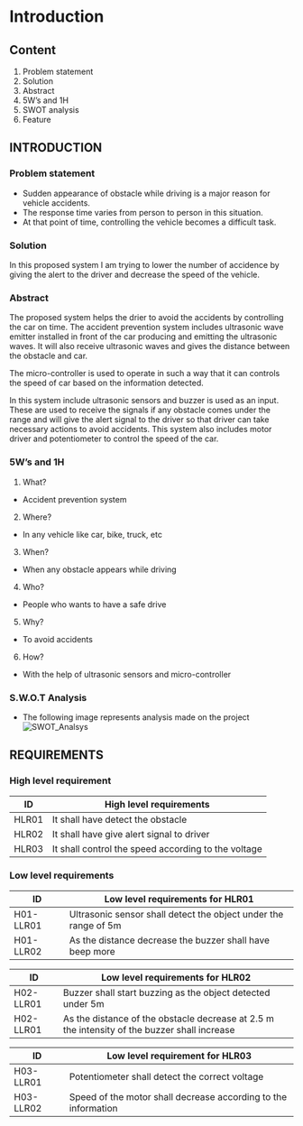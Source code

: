# Introduction 
## Content
1. Problem statement
2. Solution
3. Abstract
4. 5W’s and 1H
5. SWOT analysis
6. Feature

## INTRODUCTION

### Problem statement
- Sudden appearance of obstacle while driving is a major reason for vehicle accidents.
- The response time varies from person to person in this situation.
- At that point of time, controlling the vehicle becomes a difficult task.

### Solution
In this proposed system I am trying to lower the number of accidence by giving the alert to the driver and decrease the speed of the vehicle.

### Abstract
The proposed system helps the drier to avoid the accidents by controlling the car on time. The accident prevention system includes ultrasonic wave emitter installed in front of the car producing and emitting the ultrasonic waves. It will also receive ultrasonic waves and gives the distance between the obstacle and car.

The micro-controller is used to operate in such a way that it can controls the speed of car based on the information detected.

In this system include ultrasonic sensors and buzzer is used as an input. These are used to receive the signals if any obstacle comes under the range and will give the alert signal to the driver so that driver can take necessary actions to avoid accidents.
This system also includes motor driver and potentiometer to control the speed of the car.

### 5W’s and 1H

1. What?
- Accident prevention system

2. Where?
- In any vehicle like car, bike, truck, etc

3. When?
- When any obstacle appears while driving

4. Who?
- People who wants to have a safe drive

5. Why?
- To avoid accidents

6. How?
- With the help of ultrasonic sensors and micro-controller

### S.W.O.T Analysis
- The following image represents analysis made on the project
![SWOT_Analsys](https://user-images.githubusercontent.com/93757351/155708877-995139e6-d04a-4e43-911b-97568ba8d3b1.JPG)

 
## REQUIREMENTS

### High level requirement
| ID | High level requirements |
|----| ----------- |
| HLR01 | It shall have detect the obstacle |
| HLR02 | It shall have give alert signal to driver |
| HLR03 | It shall control the speed according to the voltage |

### Low level requirements
| ID | Low level requirements for HLR01 |
| --- |-----------------------------------|
| H01-LLR01 | Ultrasonic sensor shall detect the object under the range of 5m |
| H01-LLR02 | As the distance decrease the buzzer shall have beep more |

| ID | Low level requirements for HLR02 |
|--- | -------------------------- |
| H02-LLR01 | Buzzer shall start buzzing as the object detected under 5m |
| H02-LLR01 | As the distance of the obstacle decrease at 2.5 m the intensity of the buzzer shall increase |

| ID | Low level requirement for HLR03 |
| ---| ----------- |
| H03-LLR01 | Potentiometer shall detect the correct voltage |
| H03-LLR02 | Speed of the motor shall decrease according to the information |   



    

